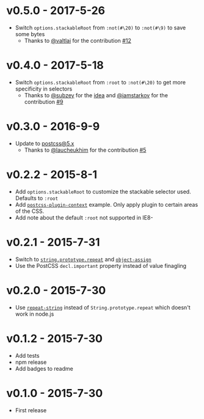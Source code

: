 # v0.5.0 - 2017-5-26

 - Switch `options.stackableRoot` from `:not(#\20)` to `:not(#\9)` to save some bytes
    - Thanks to [@valtlai](https://github.com/valtlai) for the contribution [#12](https://github.com/MadLittleMods/postcss-increase-specificity/pull/12)


# v0.4.0 - 2017-5-18

 - Switch `options.stackableRoot` from `:root` to `:not(#\20)` to get more specificity in selectors
   - Thanks to [@subzey](https://github.com/subzey) for the [idea](https://twitter.com/subzey/status/829050478721896448) and [@iamstarkov](https://github.com/iamstarkov) for the contribution [#9](https://github.com/MadLittleMods/postcss-increase-specificity/pull/9)


# v0.3.0 - 2016-9-9

 - Update to postcss@5.x
    - Thanks to [@laucheukhim](https://github.com/laucheukhim) for the contribution [#5](https://github.com/MadLittleMods/postcss-increase-specificity/pull/5)


# v0.2.2 - 2015-8-1

 - Add `options.stackableRoot` to customize the stackable selector used. Defaults to `:root`
 - Add [`postcss-plugin-context`](https://github.com/postcss/postcss-plugin-context) example. Only apply plugin to certain areas of the CSS.
 - Add note about the default `:root` not supported in IE8-


# v0.2.1 - 2015-7-31

 - Switch to [`string.prototype.repeat`](https://www.npmjs.com/package/string.prototype.repeat) and [`object-assign`](https://www.npmjs.com/package/object-assign)
 - Use the PostCSS `decl.important` property instead of value finagling


# v0.2.0 - 2015-7-30

 - Use [`repeat-string`](https://www.npmjs.com/package/repeat-string) instead of `String.prototype.repeat` which doesn't work in node.js


# v0.1.2 - 2015-7-30

 - Add tests
 - npm release
 - Add badges to readme


# v0.1.0 - 2015-7-30

 - First release
